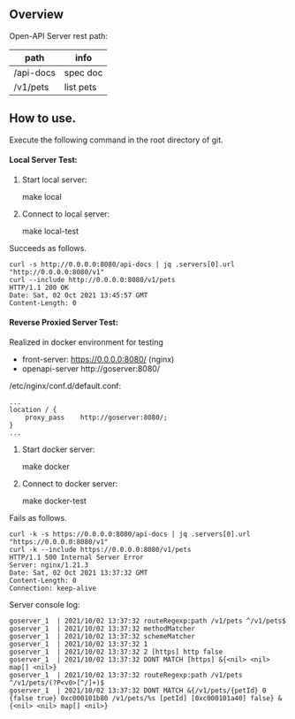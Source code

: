 ## Overview


Open-API Server rest path:

|path|info|
|-|-|
|/api-docs|spec doc
|/v1/pets|list pets

## How to use.

Execute the following command in the root directory of git.

#### Local Server Test:

1. Start local server:

    make local

2. Connect to local server:

    make local-test

Succeeds as follows.

```
curl -s http://0.0.0.0:8080/api-docs | jq .servers[0].url
"http://0.0.0.0:8080/v1"
curl --include http://0.0.0.0:8080/v1/pets
HTTP/1.1 200 OK
Date: Sat, 02 Oct 2021 13:45:57 GMT
Content-Length: 0
```

#### Reverse Proxied Server Test:

Realized in docker environment for testing

- front-server: https://0.0.0.0:8080/ (nginx)
- openapi-server http://goserver:8080/

/etc/nginx/conf.d/default.conf:
```
...
location / {
    proxy_pass    http://goserver:8080/;
}
...
```

1. Start docker server:

    make docker

2. Connect to docker server:

    make docker-test

Fails as follows.

```
curl -k -s https://0.0.0.0:8080/api-docs | jq .servers[0].url
"https://0.0.0.0:8080/v1"
curl -k --include https://0.0.0.0:8080/v1/pets
HTTP/1.1 500 Internal Server Error
Server: nginx/1.21.3
Date: Sat, 02 Oct 2021 13:37:32 GMT
Content-Length: 0
Connection: keep-alive
```

Server console log:

```
goserver_1  | 2021/10/02 13:37:32 routeRegexp:path /v1/pets ^/v1/pets$
goserver_1  | 2021/10/02 13:37:32 methodMatcher
goserver_1  | 2021/10/02 13:37:32 schemeMatcher
goserver_1  | 2021/10/02 13:37:32 1 
goserver_1  | 2021/10/02 13:37:32 2 [https] http false
goserver_1  | 2021/10/02 13:37:32 DONT MATCH [https] &{<nil> <nil> map[] <nil>}
goserver_1  | 2021/10/02 13:37:32 routeRegexp:path /v1/pets ^/v1/pets/(?P<v0>[^/]+)$
goserver_1  | 2021/10/02 13:37:32 DONT MATCH &{/v1/pets/{petId} 0 {false true} 0xc000101b80 /v1/pets/%s [petId] [0xc000101a40] false} &{<nil> <nil> map[] <nil>}
```
